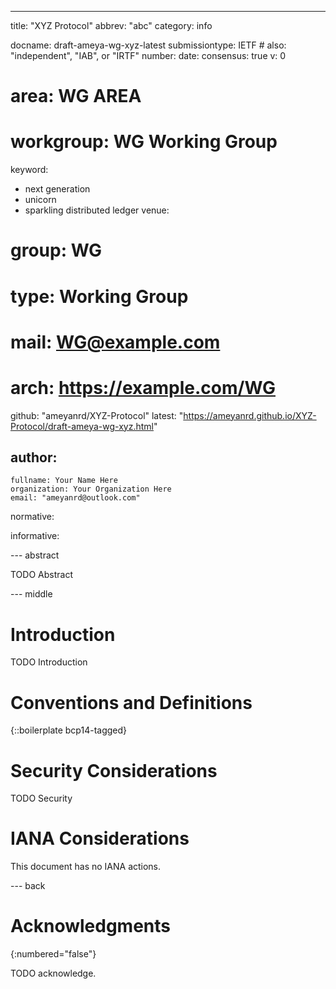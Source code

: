 ---
title: "XYZ Protocol"
abbrev: "abc"
category: info

docname: draft-ameya-wg-xyz-latest
submissiontype: IETF  # also: "independent", "IAB", or "IRTF"
number:
date:
consensus: true
v: 0
# area: WG AREA
# workgroup: WG Working Group
keyword:
 - next generation
 - unicorn
 - sparkling distributed ledger
venue:
#  group: WG
#  type: Working Group
#  mail: WG@example.com
#  arch: https://example.com/WG
  github: "ameyanrd/XYZ-Protocol"
  latest: "https://ameyanrd.github.io/XYZ-Protocol/draft-ameya-wg-xyz.html"

author:
 -
    fullname: Your Name Here
    organization: Your Organization Here
    email: "ameyanrd@outlook.com"

normative:

informative:


--- abstract

TODO Abstract


--- middle

# Introduction

TODO Introduction


# Conventions and Definitions

{::boilerplate bcp14-tagged}


# Security Considerations

TODO Security


# IANA Considerations

This document has no IANA actions.


--- back

# Acknowledgments
{:numbered="false"}

TODO acknowledge.
